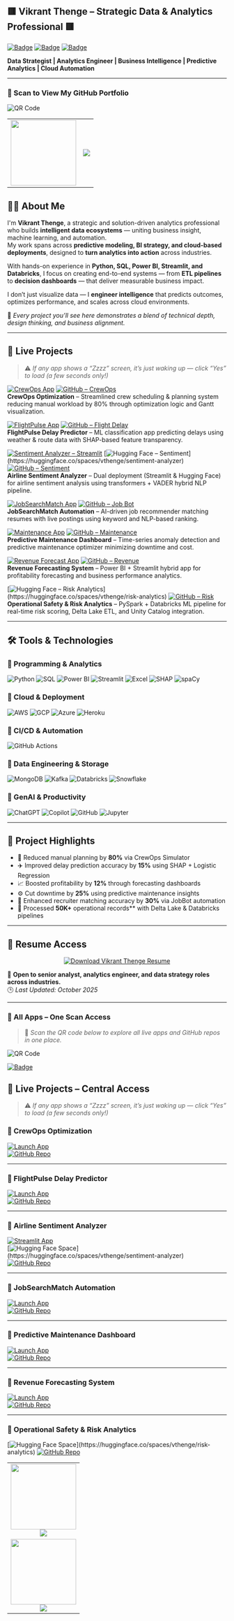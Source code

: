 ## 🟥 **Vikrant Thenge – Strategic Data & Analytics Professional** 🟥  

[![Badge](https://img.shields.io/badge/GenAI%20Integrated-Portfolio?style=flat-square&color=8B0000&labelColor=8B0000&borderColor=5A0000)](https://github.com/Vikrantthenge)
[![Badge](https://img.shields.io/badge/Cross%20Industry%20Ready-Open%20to%20All%20Domains?style=flat-square&color=8B0000&labelColor=8B0000&borderColor=5A0000)](https://github.com/Vikrantthenge)
[![Badge](https://img.shields.io/badge/End_to_End_Analytics-Solutions_Architect?style=flat-square&color=8B0000&labelColor=8B0000&borderColor=5A0000)](https://github.com/Vikrantthenge)

**Data Strategist | Analytics Engineer | Business Intelligence | Predictive Analytics | Cloud Automation**

---

### 📎 Scan to View My GitHub Portfolio  
![QR Code](https://github.com/Vikrantthenge/vikrant-data-analytics-portfolio/blob/main/qr-code.png)

<table>
  <tr>
    <td><img src="https://raw.githubusercontent.com/Vikrantthenge/vikrant-portfolio/main/apps.png" width="150"/></td>
    <td><a href="https://github.com/Vikrantthenge/Apps">
      <img src="https://img.shields.io/badge/View_All_Projects-darkred?style=for-the-badge&"/>
    </a></td>
  </tr>
</table>





## 🙋‍♂️ About Me  

I'm **Vikrant Thenge**, a strategic and solution-driven analytics professional who builds **intelligent data ecosystems** — uniting business insight, machine learning, and automation.  
My work spans across **predictive modeling, BI strategy, and cloud-based deployments**, designed to **turn analytics into action** across industries.  

With hands-on experience in **Python, SQL, Power BI, Streamlit, and Databricks**, I focus on creating end-to-end systems — from **ETL pipelines** to **decision dashboards** — that deliver measurable business impact.  

I don’t just visualize data — I **engineer intelligence** that predicts outcomes, optimizes performance, and scales across cloud environments.

🎯 *Every project you’ll see here demonstrates a blend of technical depth, design thinking, and business alignment.*

---

## 📱 Live Projects  

> ⚠️ *If any app shows a “Zzzz” screen, it’s just waking up — click “Yes” to load (a few seconds only!)*  

[![CrewOps App](https://img.shields.io/badge/Launch-CrewOps-darkblue?logo=streamlit)](https://crew-optimizer.streamlit.app/)
[![GitHub – CrewOps](https://img.shields.io/badge/GitHub-CrewOps_Repo-gray?logo=github)](https://github.com/Vikrantthenge/crew-optimizer)  
**CrewOps Optimization** – Streamlined crew scheduling & planning system reducing manual workload by 80% through optimization logic and Gantt visualization.  

[![FlightPulse App](https://img.shields.io/badge/Launch-FlightPulse-darkred?logo=streamlit)](https://share.streamlit.io/vikrantthenge/flight-delay-predictor/main/app.py)
[![GitHub – Flight Delay](https://img.shields.io/badge/GitHub-Flight_Delay_Repo-gray?logo=github)](https://github.com/Vikrantthenge/flight-delay-predictor)  
**FlightPulse Delay Predictor** – ML classification app predicting delays using weather & route data with SHAP-based feature transparency.  

[![Sentiment Analyzer – Streamlit](https://img.shields.io/badge/Launch-Sentiment_Analyzer_(Streamlit)-purple?logo=streamlit)](https://sentiment-analyzer-vikrant.streamlit.app/)
[![Hugging Face – Sentiment](https://img.shields.io/badge/Launch-Sentiment_Analyzer_(HF_Space)-1E90FF?logo=huggingface)](https://huggingface.co/spaces/vthenge/sentiment-analyzer)
[![GitHub – Sentiment](https://img.shields.io/badge/GitHub-Sentiment_Repo-gray?logo=github)](https://github.com/Vikrantthenge/sentiment-Analyzer)  
**Airline Sentiment Analyzer** – Dual deployment (Streamlit & Hugging Face) for airline sentiment analysis using transformers + VADER hybrid NLP pipeline.  

[![JobSearchMatch App](https://img.shields.io/badge/Launch-JobSearchMatch-blue?logo=streamlit)](https://jobsearchmatch.streamlit.app/)
[![GitHub – Job Bot](https://img.shields.io/badge/GitHub-JobBot_Repo-gray?logo=github)](https://github.com/Vikrantthenge/job_search)  
**JobSearchMatch Automation** – AI-driven job recommender matching resumes with live postings using keyword and NLP-based ranking.  

[![Maintenance App](https://img.shields.io/badge/Launch-Predictive_Maintenance-orange?logo=streamlit)](https://predictivedashboard-vikrantthenge.streamlit.app/)
[![GitHub – Maintenance](https://img.shields.io/badge/GitHub-Maintenance_Repo-gray?logo=github)](https://github.com/Vikrantthenge/predictive_dashboard)  
**Predictive Maintenance Dashboard** – Time-series anomaly detection and predictive maintenance optimizer minimizing downtime and cost.  

[![Revenue Forecast App](https://img.shields.io/badge/Launch-Revenue_Forecast-green?logo=powerbi)](https://airline-revenue-forecast.streamlit.app/)
[![GitHub – Revenue](https://img.shields.io/badge/GitHub-Revenue_Repo-gray?logo=github)](https://github.com/Vikrantthenge/Airline-Revenue-Forecast)  
**Revenue Forecasting System** – Power BI + Streamlit hybrid app for profitability forecasting and business performance analytics.  

[![Hugging Face – Risk Analytics](https://img.shields.io/badge/Launch-Risk_Analytics_(HF_Space)-DC143C?logo=huggingface)](https://huggingface.co/spaces/vthenge/risk-analytics)
[![GitHub – Risk](https://img.shields.io/badge/GitHub-Risk_Analytics_Repo-gray?logo=github)](https://github.com/Vikrantthenge/Operational-Safety-Risk-Analytics-)  
**Operational Safety & Risk Analytics** – PySpark + Databricks ML pipeline for real-time risk scoring, Delta Lake ETL, and Unity Catalog integration.


---

## 🛠️ Tools & Technologies  

### 🔹 Programming & Analytics  
![Python](https://img.shields.io/badge/Python-Data%20Science-blue?style=flat-square&logo=python&logoColor=white)
![SQL](https://img.shields.io/badge/SQL-Queries-darkblue?style=flat-square&logo=mysql&logoColor=white)
![Power BI](https://img.shields.io/badge/Power%20BI-Business%20Intelligence-yellow?style=flat-square&logo=powerbi&logoColor=white)
![Streamlit](https://img.shields.io/badge/Streamlit-Web%20Apps-red?style=flat-square&logo=streamlit&logoColor=white)
![Excel](https://img.shields.io/badge/Excel-Data%20Modeling-green?style=flat-square&logo=microsoftexcel&logoColor=white)
![SHAP](https://img.shields.io/badge/SHAP-Model%20Explainability-purple?style=flat-square&logo=plotly&logoColor=white)
![spaCy](https://img.shields.io/badge/spaCy-NLP-blue?style=flat-square&logo=spacy&logoColor=white)

### 🔹 Cloud & Deployment  
![AWS](https://img.shields.io/badge/AWS-Cloud-orange?style=flat-square&logo=amazonaws&logoColor=white)
![GCP](https://img.shields.io/badge/GCP-Cloud-blue?style=flat-square&logo=googlecloud&logoColor=white)
![Azure](https://img.shields.io/badge/Azure-Cloud-lightgrey?style=flat-square&logo=microsoftazure&logoColor=white)
![Heroku](https://img.shields.io/badge/Heroku-Deployment-purple?style=flat-square&logo=heroku&logoColor=white)

### 🔹 CI/CD & Automation  
![GitHub Actions](https://img.shields.io/badge/GitHub%20Actions-CI%2FCD-blue?style=flat-square&logo=githubactions&logoColor=white)

### 🔹 Data Engineering & Storage  
![MongoDB](https://img.shields.io/badge/MongoDB-NoSQL-green?style=flat-square&logo=mongodb&logoColor=white)
![Kafka](https://img.shields.io/badge/Kafka-Streaming%20Data-black?style=flat-square&logo=apachekafka&logoColor=white)
![Databricks](https://img.shields.io/badge/Databricks-ETL%20Platform-orange?style=flat-square&logo=databricks&logoColor=white)
![Snowflake](https://img.shields.io/badge/Snowflake-Data%20Warehouse-blue?style=flat-square&logo=snowflake&logoColor=white)

### 🔹 GenAI & Productivity  
![ChatGPT](https://img.shields.io/badge/ChatGPT-GenAI-green?style=flat-square&logo=openai&logoColor=white)
![Copilot](https://img.shields.io/badge/Copilot-GenAI-blue?style=flat-square&logo=microsoft&logoColor=white)
![GitHub](https://img.shields.io/badge/GitHub-Version%20Control-black?style=flat-square&logo=github&logoColor=white)
![Jupyter](https://img.shields.io/badge/Jupyter-Notebooks-orange?style=flat-square&logo=jupyter&logoColor=white)

---

## 📁 Project Highlights  

- 🧭 Reduced manual planning by **80%** via CrewOps Simulator  
- ✈️ Improved delay prediction accuracy by **15%** using SHAP + Logistic Regression  
- 📈 Boosted profitability by **12%** through forecasting dashboards  
- ⚙️ Cut downtime by **25%** using predictive maintenance insights  
- 🧠 Enhanced recruiter matching accuracy by **30%** via JobBot automation  
- 🧮 Processed **50K+** operational records** with Delta Lake & Databricks pipelines  

---

## 📄 Resume Access  


<p align="center">
  <a href="https://github.com/Vikrantthenge/vikrant-data-analytics-portfolio/blob/main/Vikrant%20Thenge%20Data%20Analytics%20Resume%20.pdf" download title="Download Vikrant Thenge Resume">
    <img src="https://img.shields.io/badge/Download_Resume-PDF-blue?style=for-the-badge&logo=adobeacrobatreader&logoColor=white" alt="Download Vikrant Thenge Resume">
  </a>
</p>

🎯 **Open to senior analyst, analytics engineer, and data strategy roles across industries.**  
🕒 *Last Updated: October 2025*

---

### 📱 All Apps – One Scan Access  
> 📲 *Scan the QR code below to explore all live apps and GitHub repos in one place.*

![QR Code](your-central-qr-code.png)

[![Badge](https://img.shields.io/badge/🔗_View_All_Projects-Click_Here-darkred?style=for-the-badge&logo=streamlit&logoColor=white)](https://your-central-page-link.com)

## 📱 Live Projects – Central Access

> ⚠️ *If any app shows a “Zzzz” screen, it’s just waking up — click “Yes” to load (a few seconds only!)*

### 🔹 CrewOps Optimization  
[![Launch App](https://img.shields.io/badge/Launch-CrewOps-darkblue?logo=streamlit)](https://crew-optimizer.streamlit.app/)  
[![GitHub Repo](https://img.shields.io/badge/GitHub-CrewOps_Repo-gray?logo=github)](https://github.com/Vikrantthenge/crew-optimizer)

---

### 🔹 FlightPulse Delay Predictor  
[![Launch App](https://img.shields.io/badge/Launch-FlightPulse-darkred?logo=streamlit)](https://share.streamlit.io/vikrantthenge/flight-delay-predictor/main/app.py)  
[![GitHub Repo](https://img.shields.io/badge/GitHub-Flight_Delay_Repo-gray?logo=github)](https://github.com/Vikrantthenge/flight-delay-predictor)

---

### 🔹 Airline Sentiment Analyzer  
[![Streamlit App](https://img.shields.io/badge/Launch-Sentiment_Analyzer_(Streamlit)-purple?logo=streamlit)](https://sentiment-analyzer-vikrant.streamlit.app/)  
[![Hugging Face Space](https://img.shields.io/badge/Launch-Sentiment_Analyzer_(HF_Space)-1E90FF?logo=huggingface)](https://huggingface.co/spaces/vthenge/sentiment-analyzer)  
[![GitHub Repo](https://img.shields.io/badge/GitHub-Sentiment_Repo-gray?logo=github)](https://github.com/Vikrantthenge/sentiment-Analyzer)

---

### 🔹 JobSearchMatch Automation  
[![Launch App](https://img.shields.io/badge/Launch-JobSearchMatch-blue?logo=streamlit)](https://jobsearchmatch.streamlit.app/)  
[![GitHub Repo](https://img.shields.io/badge/GitHub-JobBot_Repo-gray?logo=github)](https://github.com/Vikrantthenge/job_search)

---

### 🔹 Predictive Maintenance Dashboard  
[![Launch App](https://img.shields.io/badge/Launch-Predictive_Maintenance-orange?logo=streamlit)](https://predictivedashboard-vikrantthenge.streamlit.app/)  
[![GitHub Repo](https://img.shields.io/badge/GitHub-Maintenance_Repo-gray?logo=github)](https://github.com/Vikrantthenge/predictive_dashboard)

---

### 🔹 Revenue Forecasting System  
[![Launch App](https://img.shields.io/badge/Launch-Revenue_Forecast-green?logo=powerbi)](https://airline-revenue-forecast.streamlit.app/)  
[![GitHub Repo](https://img.shields.io/badge/GitHub-Revenue_Repo-gray?logo=github)](https://github.com/Vikrantthenge/Airline-Revenue-Forecast)

---

### 🔹 Operational Safety & Risk Analytics  
[![Hugging Face Space](https://img.shields.io/badge/Launch-Risk_Analytics_(HF_Space)-DC143C?logo=huggingface)](https://huggingface.co/spaces/vthenge/risk-analytics)  
[![GitHub Repo](https://img.shields.io/badge/GitHub-Risk_Analytics_Repo-gray?logo=github)](https://github.com/Vikrantthenge/Operational-Safety-Risk-Analytics-)



<table>
  <tr>
    <td align="center">
      <img src="https://raw.githubusercontent.com/Vikrantthenge/vikrant-data-analytics-portfolio/main/qr-code.png" width="150"/><br/>
      <a href="https://github.com/Vikrantthenge/Apps">
        <img src="https://img.shields.io/badge/View_All_Projects-darkred?style=for-the-badge"/>
      </a>
    </td>
  </tr>
  <tr>
    <td align="center">
      <img src="https://raw.githubusercontent.com/Vikrantthenge/vikrant-portfolio/main/apps.png" width="150"/><br/>
      <a href="https://github.com/Vikrantthenge/Apps">
        <img src="https://img.shields.io/badge/View_All_Projects-darkred?style=for-the-badge"/>
      </a>
    </td>
  </tr>
</table>

